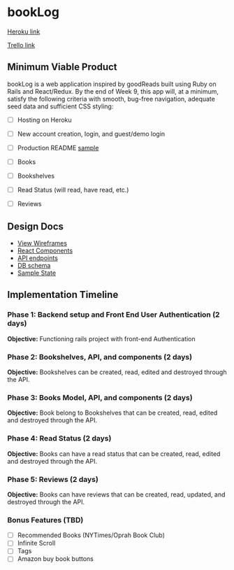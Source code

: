 # bookLog

[Heroku link][heroku]

[Trello link][trello]

[heroku]: http://www.herokuapp.com
[trello]: https://trello.com/b/Pkljgmxa/booklog

## Minimum Viable Product

bookLog is a web application inspired by goodReads built using Ruby on Rails
and React/Redux.  By the end of Week 9, this app will, at a minimum, satisfy the
following criteria with smooth, bug-free navigation, adequate seed data and
sufficient CSS styling:

- [ ] Hosting on Heroku
- [ ] New account creation, login, and guest/demo login
- [ ] Production README [sample](docs/production_readme.md)
- [ ] Books
- [ ] Bookshelves
- [ ] Read Status (will read, have read, etc.)
- [ ] Reviews


## Design Docs
* [View Wireframes][wireframes]
* [React Components][components]
* [API endpoints][api-endpoints]
* [DB schema][schema]
* [Sample State][sample-state]

[wireframes]: docs/wireframes
[components]: docs/component-hierarchy.md
[sample-state]: docs/sample-state.md
[api-endpoints]: docs/api-endpoints.md
[schema]: docs/schema.md

## Implementation Timeline

### Phase 1: Backend setup and Front End User Authentication (2 days)

**Objective:** Functioning rails project with front-end Authentication

### Phase 2: Bookshelves, API, and components (2 days)

**Objective:** Bookshelves can be created, read, edited and destroyed through
the API.

### Phase 3: Books Model, API, and components (2 days)

**Objective:** Book belong to Bookshelves that can be created, read, edited and destroyed through the API.

### Phase 4: Read Status (2 days)

**Objective:** Books can have a read status that can be created, read, edited and destroyed through the API.

### Phase 5: Reviews (2 days)

**Objective:** Books can have reviews that can be created, read, updated, and destroyed through the API.


### Bonus Features (TBD)
- [ ] Recommended Books (NYTimes/Oprah Book Club)
- [ ] Infinite Scroll
- [ ] Tags
- [ ] Amazon buy book buttons
